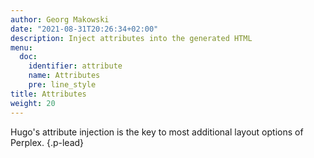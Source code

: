 ```yaml
---
author: Georg Makowski
date: "2021-08-31T20:26:34+02:00"
description: Inject attributes into the generated HTML
menu:
  doc:
    identifier: attribute
    name: Attributes
    pre: line_style
title: Attributes
weight: 20
---
```


Hugo's attribute injection is the key to most additional layout options of Perplex.
{.p-lead} <!--more-->
